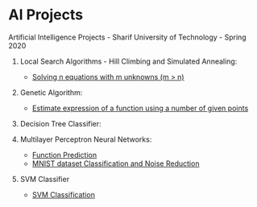 # AI Projects
Artificial Intelligence Projects - Sharif University of Technology - Spring 2020

1. Local Search Algorithms - Hill Climbing and Simulated Annealing:
    - [Solving n equations with m unknowns (m > n)](1.%20LocalSearch/LocalSearch.ipynb)

2. Genetic Algorithm:
    - [Estimate expression of a function using a number of given points](2.%20GeneticAlgorithm/GeneticAlgorithm.ipynb)

3. Decision Tree Classifier: 

4. Multilayer Perceptron Neural Networks:
    - [Function Prediction](4.%20MlpNeuralNetworks/FunctionPrediction.ipynb)
    - [MNIST dataset Classification and Noise Reduction](4.%20MlpNeuralNetworks/MNISTClassification.ipynb)

5. SVM Classifier
    - [SVM Classification](5.%20SVM/SVMClassification.ipynb)
